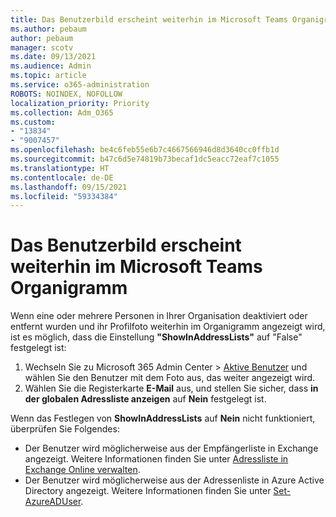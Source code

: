 ```yaml
---
title: Das Benutzerbild erscheint weiterhin im Microsoft Teams Organigramm
ms.author: pebaum
author: pebaum
manager: scotv
ms.date: 09/13/2021
ms.audience: Admin
ms.topic: article
ms.service: o365-administration
ROBOTS: NOINDEX, NOFOLLOW
localization_priority: Priority
ms.collection: Adm_O365
ms.custom:
- "13834"
- "9007457"
ms.openlocfilehash: be4c6feb55e6b7c4667566946d8d3640cc0ffb1d
ms.sourcegitcommit: b47c6d5e74819b73becaf1dc5eacc72eaf7c1055
ms.translationtype: HT
ms.contentlocale: de-DE
ms.lasthandoff: 09/15/2021
ms.locfileid: "59334384"
---
```

# <a name="user-picture-still-appears-in-the-microsoft-teams-organization-chart"></a>Das Benutzerbild erscheint weiterhin im Microsoft Teams Organigramm

Wenn eine oder mehrere Personen in Ihrer Organisation deaktiviert oder entfernt wurden und ihr Profilfoto weiterhin im Organigramm angezeigt wird, ist es möglich, dass die Einstellung **"ShowInAddressLists"** auf "False" festgelegt ist: 

1. Wechseln Sie zu Microsoft 365 Admin Center > [Aktive Benutzer](https://admin.microsoft.com/Adminportal/Home?source=applauncher#/users) und wählen Sie den Benutzer mit dem Foto aus, das weiter angezeigt wird. 
1. Wählen Sie die Registerkarte **E-Mail** aus, und stellen Sie sicher, dass **in der globalen Adressliste anzeigen** auf **Nein** festgelegt ist.

Wenn das Festlegen von **ShowInAddressLists** auf **Nein** nicht funktioniert, überprüfen Sie Folgendes: 

- Der Benutzer wird möglicherweise aus der Empfängerliste in Exchange angezeigt. Weitere Informationen finden Sie unter [Adressliste in Exchange Online verwalten](https://docs.microsoft.com/exchange/address-books/address-lists/manage-address-lists#use-the-eac-to-hide-recipients-from-address-lists). 
- Der Benutzer wird möglicherweise aus der Adressenliste in Azure Active Directory angezeigt. Weitere Informationen finden Sie unter [Set-AzureADUser](https://docs.microsoft.com/powershell/module/azuread/set-azureaduser?view=azureadps-2.0). 